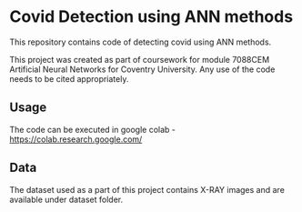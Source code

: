 # Covid Detection using ANN methods

This repository contains code of detecting covid using ANN methods. 

This project was created as part of coursework for module 7088CEM Artificial Neural Networks for Coventry University. Any use of the code needs to be cited appropriately. 

## Usage

The code can be executed in google colab - <https://colab.research.google.com/>

## Data

The dataset used as a part of this project contains X-RAY images and are available under dataset folder.
